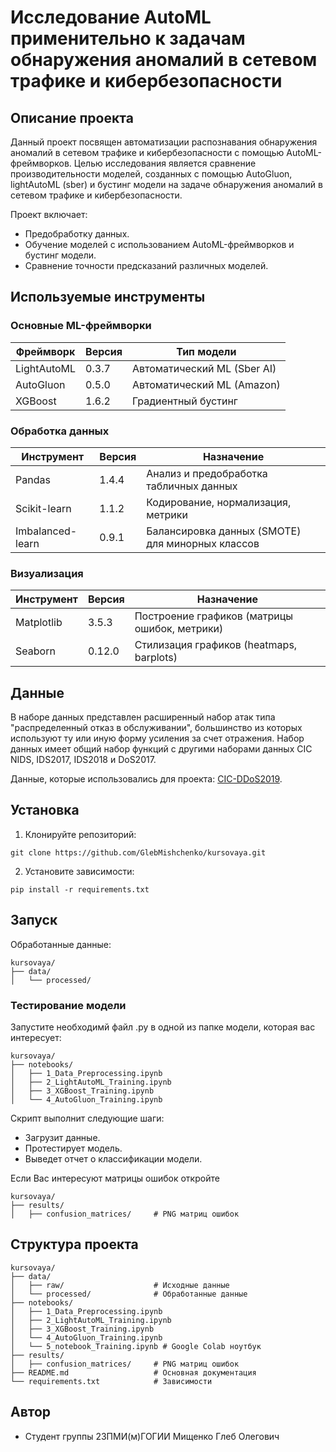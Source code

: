 # Исследование AutoML применительно к задачам обнаружения аномалий в сетевом трафике и кибербезопасности


## Описание проекта

Данный проект посвящен автоматизации распознавания обнаружения аномалий в сетевом трафике и кибербезопасности с помощью AutoML-фреймворков. Целью исследования является сравнение производительности моделей, созданных с помощью AutoGluon, lightAutoML (sber) и бустинг модели на задаче обнаружения аномалий в сетевом трафике и кибербезопасности.

Проект включает:
* Предобработку данных.
* Обучение моделей с использованием AutoML-фреймворков и бустинг модели.
* Сравнение точности предсказаний различных моделей.

## Используемые инструменты

### Основные ML-фреймворки
| Фреймворк       | Версия  | Тип модели                     |
|-----------------|---------|--------------------------------|
| LightAutoML     | 0.3.7   | Автоматический ML (Sber AI)    |
| AutoGluon       | 0.5.0   | Автоматический ML (Amazon)     |
| XGBoost         | 1.6.2   | Градиентный бустинг            |

### Обработка данных
| Инструмент           | Версия  | Назначение                                          |
|----------------------|---------|-----------------------------------------------------|
| Pandas               | 1.4.4   | Анализ и предобработка табличных данных             |
| Scikit-learn         | 1.1.2   | Кодирование, нормализация, метрики                  |
| Imbalanced-learn     | 0.9.1   | Балансировка данных (SMOTE) для минорных классов    |

### Визуализация
| Инструмент       | Версия  | Назначение                                           |
|------------------|---------|------------------------------------------------------|
| Matplotlib       | 3.5.3   | Построение графиков (матрицы ошибок, метрики)        |
| Seaborn          | 0.12.0  | Стилизация графиков (heatmaps, barplots)             |

## Данные 

В наборе данных представлен расширенный набор атак типа "распределенный отказ в обслуживании", большинство из которых используют ту или иную форму усиления за счет отражения. Набор данных имеет общий набор функций с другими наборами данных CIC NIDS, IDS2017, IDS2018 и DoS2017.

Данные, которые использовались для проекта: [CIC-DDoS2019](https://www.kaggle.com/datasets/dhoogla/cicddos2019?select=NetBIOS-testing.parquet).

## Установка 

1. Клонируйте репозиторий: 

```
git clone https://github.com/GlebMishchenko/kursovaya.git
```

2. Установите зависимости:

```
pip install -r requirements.txt
```

## Запуск

Обработанные данные:
```
kursovaya/
├── data/
│   └── processed/
```
### Тестирование модели

Запустите  необходимй файл .py в одной из папке модели, которая вас интересует:
```
kursovaya/
├── notebooks/
│   ├── 1_Data_Preprocessing.ipynb
│   ├── 2_LightAutoML_Training.ipynb
│   ├── 3_XGBoost_Training.ipynb
│   └── 4_AutoGluon_Training.ipynb
```
Скрипт выполнит следующие шаги:

* Загрузит данные.
* Протестирует модель.
* Выведет отчет о классификации модели.

Если Вас интересуют матрицы ошибок откройте
```
kursovaya/
├── results/
│   ├── confusion_matrices/     # PNG матриц ошибок
```
## Структура проекта 
```
kursovaya/
├── data/
│   ├── raw/                    # Исходные данные
│   └── processed/              # Обработанные данные
├── notebooks/
│   ├── 1_Data_Preprocessing.ipynb
│   ├── 2_LightAutoML_Training.ipynb
│   ├── 3_XGBoost_Training.ipynb
│   └── 4_AutoGluon_Training.ipynb
│   └── 5_notebook_Training.ipynb # Google Colab ноутбук
├── results/
│   ├── confusion_matrices/     # PNG матриц ошибок
├── README.md                   # Основная документация
└── requirements.txt            # Зависимости
```

## Автор

* Студент группы 23ПМИ(м)ГОГИИ Мищенко Глеб Олегович
